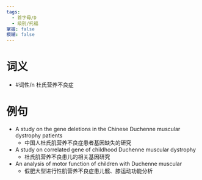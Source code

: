 ```yaml
---
tags:
  - 首字母/D
  - 级别/托福
掌握: false
模糊: false
---
```

# 词义
- #词性/n  杜氏营养不良症
# 例句
- A study on the gene deletions in the Chinese Duchenne muscular dystrophy patients
	- 中国人杜氏肌营养不良症患者基因缺失的研究
- A study on correlated gene of childhood Duchenne muscular dystrophy
	- 杜氏肌营养不良患儿的相关基因研究
- An analysis of motor function of children with Duchenne muscular
	- 假肥大型进行性肌营养不良症患儿髋、膝运动功能分析
